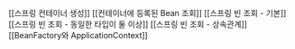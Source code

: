[[스프링 컨테이너 생성]]
[[컨테이너에 등록된 Bean 조회]]
[[스프링 빈 조회 - 기본]]
[[스프링 빈 조회 - 동일한 타입이 둘 이상]]
[[스프링 빈 조회 - 상속관계]]
[[BeanFactory와 ApplicationContext]]